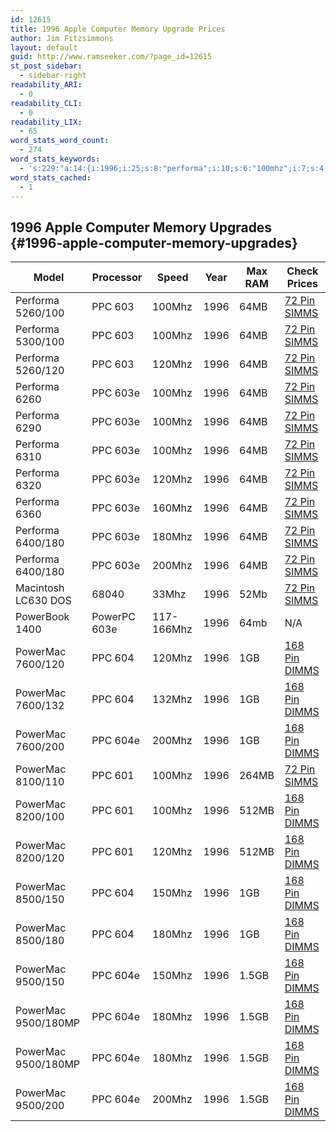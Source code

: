 ```yaml
---
id: 12615
title: 1996 Apple Computer Memory Upgrade Prices
author: Jim Fitzsimmons
layout: default
guid: http://www.ramseeker.com/?page_id=12615
st_post_sidebar:
  - sidebar-right
readability_ARI:
  - 0
readability_CLI:
  - 0
readability_LIX:
  - 65
word_stats_word_count:
  - 274
word_stats_keywords:
  - 's:229:"a:14:{i:1996;i:25;s:8:"performa";i:10;s:6:"100mhz";i:7;s:4:"64mb";i:11;s:5:"simms";i:12;s:6:"120mhz";i:4;s:4:"603e";i:8;s:6:"180mhz";i:4;s:6:"200mhz";i:3;s:8:"powermac";i:12;i:7600;i:3;s:5:"dimms";i:11;s:4:"604e";i:5;i:9500;i:4;}";'
word_stats_cached:
  - 1
---
```

## 1996 Apple Computer Memory Upgrades {#1996-apple-computer-memory-upgrades}

| Model               | Processor    | Speed      | Year | Max RAM | Check Prices       |
| ------------------- | ------------ | ---------- | ---- | ------- | ------------------ |
| Performa 5260/100   | PPC 603      | 100Mhz     | 1996 | 64MB    | [72 Pin SIMMS][1]  |
| Performa 5300/100   | PPC 603      | 100Mhz     | 1996 | 64MB    | [72 Pin SIMMS][1]  |
| Performa 5260/120   | PPC 603      | 120Mhz     | 1996 | 64MB    | [72 Pin SIMMS][1]  |
| Performa 6260       | PPC 603e     | 100Mhz     | 1996 | 64MB    | [72 Pin SIMMS][1]  |
| Performa 6290       | PPC 603e     | 100Mhz     | 1996 | 64MB    | [72 Pin SIMMS][1]  |
| Performa 6310       | PPC 603e     | 100Mhz     | 1996 | 64MB    | [72 Pin SIMMS][1]  |
| Performa 6320       | PPC 603e     | 120Mhz     | 1996 | 64MB    | [72 Pin SIMMS][1]  |
| Performa 6360       | PPC 603e     | 160Mhz     | 1996 | 64MB    | [72 Pin SIMMS][1]  |
| Performa 6400/180   | PPC 603e     | 180Mhz     | 1996 | 64MB    | [72 Pin SIMMS][1]  |
| Performa 6400/180   | PPC 603e     | 200Mhz     | 1996 | 64MB    | [72 Pin SIMMS][1]  |
| Macintosh LC630 DOS | 68040        | 33Mhz      | 1996 | 52Mb    | [72 Pin SIMMS][1]  |
| PowerBook 1400      | PowerPC 603e | 117-166Mhz | 1996 | 64mb    | N/A                |
| PowerMac 7600/120   | PPC 604      | 120Mhz     | 1996 | 1GB     | [168 Pin DIMMS][2] |
| PowerMac 7600/132   | PPC 604      | 132Mhz     | 1996 | 1GB     | [168 Pin DIMMS][2] |
| PowerMac 7600/200   | PPC 604e     | 200Mhz     | 1996 | 1GB     | [168 Pin DIMMS][2] |
| PowerMac 8100/110   | PPC 601      | 100Mhz     | 1996 | 264MB   | [72 Pin SIMMS][1]  |
| PowerMac 8200/100   | PPC 601      | 100Mhz     | 1996 | 512MB   | [168 Pin DIMMS][2] |
| PowerMac 8200/120   | PPC 601      | 120Mhz     | 1996 | 512MB   | [168 Pin DIMMS][2] |
| PowerMac 8500/150   | PPC 604      | 150Mhz     | 1996 | 1GB     | [168 Pin DIMMS][2] |
| PowerMac 8500/180   | PPC 604      | 180Mhz     | 1996 | 1GB     | [168 Pin DIMMS][2] |
| PowerMac 9500/150   | PPC 604e     | 150Mhz     | 1996 | 1.5GB   | [168 Pin DIMMS][2] |
| PowerMac 9500/180MP | PPC 604e     | 180Mhz     | 1996 | 1.5GB   | [168 Pin DIMMS][2] |
| PowerMac 9500/180MP | PPC 604e     | 180Mhz     | 1996 | 1.5GB   | [168 Pin DIMMS][2] |
| PowerMac 9500/200   | PPC 604e     | 200Mhz     | 1996 | 1.5GB   | [168 Pin DIMMS][2] |

 [1]: http://www.ramseeker.com/72-pin-simm-memory-upgrade-prices/
 [2]: http://www.ramseeker.com/pc100-168pin-sdram/
